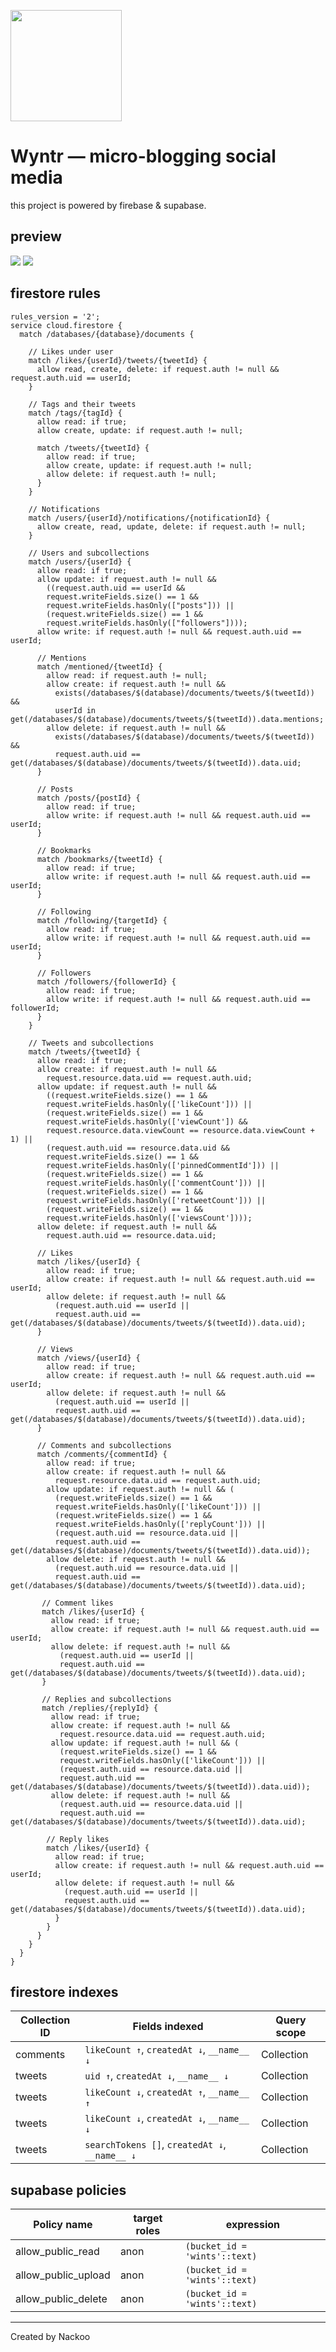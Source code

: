 <img style="width: 178px; height: 178px" src="/image/icon.png"><h1>Wyntr — micro-blogging social media</h1>

this project is powered by firebase & supabase.

## preview

<img src="/github assets/preview1.webp">
<img src="/github assets/preview2.webp">

## firestore rules
```
rules_version = '2';
service cloud.firestore {
  match /databases/{database}/documents {

    // Likes under user
    match /likes/{userId}/tweets/{tweetId} {
      allow read, create, delete: if request.auth != null && request.auth.uid == userId;
    }

    // Tags and their tweets
    match /tags/{tagId} {
      allow read: if true;
      allow create, update: if request.auth != null;

      match /tweets/{tweetId} {
        allow read: if true;
        allow create, update: if request.auth != null;
        allow delete: if request.auth != null;
      }
    }

    // Notifications
    match /users/{userId}/notifications/{notificationId} {
      allow create, read, update, delete: if request.auth != null;
    }

    // Users and subcollections
    match /users/{userId} {
      allow read: if true;
      allow update: if request.auth != null &&
        ((request.auth.uid == userId &&
        request.writeFields.size() == 1 &&
        request.writeFields.hasOnly(["posts"])) ||
        (request.writeFields.size() == 1 &&
        request.writeFields.hasOnly(["followers"])));
      allow write: if request.auth != null && request.auth.uid == userId;

      // Mentions
      match /mentioned/{tweetId} {
        allow read: if request.auth != null;
        allow create: if request.auth != null &&
          exists(/databases/$(database)/documents/tweets/$(tweetId)) &&
          userId in get(/databases/$(database)/documents/tweets/$(tweetId)).data.mentions;
        allow delete: if request.auth != null &&
          exists(/databases/$(database)/documents/tweets/$(tweetId)) &&
          request.auth.uid == get(/databases/$(database)/documents/tweets/$(tweetId)).data.uid;
      }

      // Posts
      match /posts/{postId} {
        allow read: if true;
        allow write: if request.auth != null && request.auth.uid == userId;
      }

      // Bookmarks
      match /bookmarks/{tweetId} {
        allow read: if true;
        allow write: if request.auth != null && request.auth.uid == userId;
      }

      // Following
      match /following/{targetId} {
        allow read: if true;
        allow write: if request.auth != null && request.auth.uid == userId;
      }

      // Followers
      match /followers/{followerId} {
        allow read: if true;
        allow write: if request.auth != null && request.auth.uid == followerId;
      }
    }

    // Tweets and subcollections
    match /tweets/{tweetId} {
      allow read: if true;
      allow create: if request.auth != null &&
        request.resource.data.uid == request.auth.uid;
      allow update: if request.auth != null &&
        ((request.writeFields.size() == 1 &&
        request.writeFields.hasOnly(['likeCount'])) ||
        (request.writeFields.size() == 1 &&
        request.writeFields.hasOnly(['viewCount']) &&
        request.resource.data.viewCount == resource.data.viewCount + 1) ||
        (request.auth.uid == resource.data.uid &&
        request.writeFields.size() == 1 &&
        request.writeFields.hasOnly(['pinnedCommentId'])) ||
        (request.writeFields.size() == 1 &&
        request.writeFields.hasOnly(['commentCount'])) ||
        (request.writeFields.size() == 1 &&
        request.writeFields.hasOnly(['retweetCount'])) ||
        (request.writeFields.size() == 1 &&
        request.writeFields.hasOnly(['viewsCount'])));
      allow delete: if request.auth != null &&
        request.auth.uid == resource.data.uid;

      // Likes
      match /likes/{userId} {
        allow read: if true;
        allow create: if request.auth != null && request.auth.uid == userId;
        allow delete: if request.auth != null &&
          (request.auth.uid == userId ||
          request.auth.uid == get(/databases/$(database)/documents/tweets/$(tweetId)).data.uid);
      }

      // Views
      match /views/{userId} {
        allow read: if true;
        allow create: if request.auth != null && request.auth.uid == userId;
        allow delete: if request.auth != null &&
          (request.auth.uid == userId ||
          request.auth.uid == get(/databases/$(database)/documents/tweets/$(tweetId)).data.uid);
      }

      // Comments and subcollections
      match /comments/{commentId} {
        allow read: if true;
        allow create: if request.auth != null &&
          request.resource.data.uid == request.auth.uid;
        allow update: if request.auth != null && (
          (request.writeFields.size() == 1 &&
          request.writeFields.hasOnly(['likeCount'])) ||
          (request.writeFields.size() == 1 &&
          request.writeFields.hasOnly(['replyCount'])) ||
          (request.auth.uid == resource.data.uid ||
          request.auth.uid == get(/databases/$(database)/documents/tweets/$(tweetId)).data.uid));
        allow delete: if request.auth != null &&
          (request.auth.uid == resource.data.uid ||
          request.auth.uid == get(/databases/$(database)/documents/tweets/$(tweetId)).data.uid);

       // Comment likes
       match /likes/{userId} {
         allow read: if true;
         allow create: if request.auth != null && request.auth.uid == userId;
         allow delete: if request.auth != null &&
           (request.auth.uid == userId ||
           request.auth.uid == get(/databases/$(database)/documents/tweets/$(tweetId)).data.uid);
       }

       // Replies and subcollections
       match /replies/{replyId} {
         allow read: if true;
         allow create: if request.auth != null &&
           request.resource.data.uid == request.auth.uid;
         allow update: if request.auth != null && (
           (request.writeFields.size() == 1 &&
           request.writeFields.hasOnly(['likeCount'])) ||
           (request.auth.uid == resource.data.uid ||
           request.auth.uid == get(/databases/$(database)/documents/tweets/$(tweetId)).data.uid));
         allow delete: if request.auth != null &&
           (request.auth.uid == resource.data.uid ||
           request.auth.uid == get(/databases/$(database)/documents/tweets/$(tweetId)).data.uid);

        // Reply likes
        match /likes/{userId} {
          allow read: if true;
          allow create: if request.auth != null && request.auth.uid == userId;
          allow delete: if request.auth != null &&
            (request.auth.uid == userId ||
            request.auth.uid == get(/databases/$(database)/documents/tweets/$(tweetId)).data.uid);
          }
        }
      }
    }
  }
}
```

## firestore indexes

| Collection ID | Fields indexed                                       | Query scope  |
|---------------|------------------------------------------------------|--------------|
| comments      | `likeCount ↑`, `createdAt ↓`, `__name__ ↓`           | Collection   |
| tweets        | `uid ↑`, `createdAt ↓`, `__name__ ↓`                 | Collection   |
| tweets        | `likeCount ↓`, `createdAt ↑`, `__name__ ↑`           | Collection   |
| tweets        | `likeCount ↓`, `createdAt ↓`, `__name__ ↓`           | Collection   |
| tweets        | `searchTokens []`, `createdAt ↓`, `__name__ ↓`       | Collection   |

## supabase policies

| Policy name         | target roles | expression                    |
|---------------------|--------------|-------------------------------|
| allow_public_read   | anon         | `(bucket_id = 'wints'::text)` |
| allow_public_upload | anon         | `(bucket_id = 'wints'::text)` |
| allow_public_delete | anon         | `(bucket_id = 'wints'::text)` |

<hr>

Created by Nackoo
